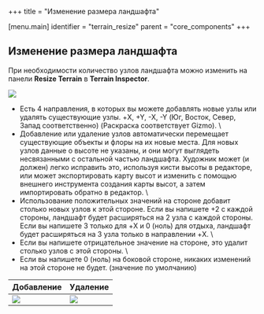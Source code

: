 +++
title = "Изменение размера ландшафта"

[menu.main]
identifier = "terrain_resize"
parent = "core_components"
+++

## Изменение размера ландшафта
При необходимости количество узлов ландшафта можно изменить на панели <b>Resize Terrain</b> в <b>Terrain Inspector</b>.

![](/img/terrain_resize/resize_panel.PNG)

* Есть 4 направления, в которых вы можете добавлять новые узлы или удалять существующие узлы. +X, +Y, -X, -Y (Юг, Восток, Север, Запад соответственно) (Раскраска соответствует Gizmo). \\
* Добавление или удаление узлов автоматически перемещает существующие объекты и флоры на их новые места. Для новых узлов данные о высоте не указаны, и они могут выглядеть несвязанными с остальной частью ландшафта. Художник может (и должен) легко исправить это, используя кисти высоты в редакторе, или может экспортировать карту высот и изменить с помощью внешнего инструмента создания карты высот, а затем импортировать обратно в редактор. \\
* Использование положительных значений на стороне добавит столько новых узлов к этой стороне. Если вы напишете +2 с каждой стороны, ландшафт будет расширяться на 2 узла с каждой стороны. Если вы напишете 3 только для +X и 0 (ноль) для отдыха, ландшафт будет расширяться на 3 узла только в направлении +X. \\
* Если вы напишете отрицательное значение на стороне, это удалит столько узлов с этой стороны. \\
* Если вы напишете 0 (ноль) на боковой стороне, никаких изменений на этой стороне не будет. (значение по умолчанию)

| Добавление | Удаление |
| ------------ | ------------ |
| ![](/img/terrain_resize/append.PNG) | ![](/img/terrain_resize/delete.PNG) |
